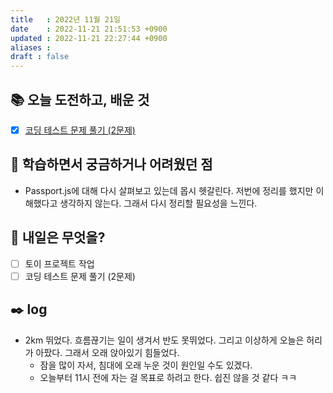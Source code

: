 ```yaml
---
title   : 2022년 11월 21일
date    : 2022-11-21 21:51:53 +0900
updated : 2022-11-21 22:27:44 +0900
aliases : 
draft : false
---
```

## 📚 오늘 도전하고, 배운 것
- [x] [코딩 테스트 문제 풀기 (2문제)](https://github.com/padosum/algorithm/commit/5f54b12c0af56fa69d583491b58c0b30a66308a5)

## 🤔 학습하면서 궁금하거나 어려웠던 점
- Passport.js에 대해 다시 살펴보고 있는데 몹시 헷갈린다. 저번에 정리를 했지만 이해했다고 생각하지 않는다. 그래서 다시 정리할 필요성을 느낀다.

## 🌅 내일은 무엇을?
- [ ] 토이 프로젝트 작업
- [ ] 코딩 테스트 문제 풀기 (2문제)

## ✒️ log
- 2km 뛰었다. 흐름끊기는 일이 생겨서 반도 못뛰었다. 그리고 이상하게 오늘은 허리가 아팠다. 그래서 오래 앉아있기 힘들었다.
  - 잠을 많이 자서, 침대에 오래 누운 것이 원인일 수도 있겠다.  
  - 오늘부터 11시 전에 자는 걸 목표로 하려고 한다. 쉽진 않을 것 같다 ㅋㅋ 

